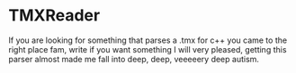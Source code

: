 # TMXReader
If you are looking for something that parses a .tmx for c++ you came to the right place fam, write if you want something I will very pleased, getting this parser almost made me fall into deep, deep, veeeeery deep autism. 
